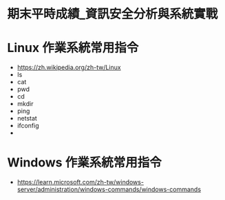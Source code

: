 # 期末平時成績_資訊安全分析與系統實戰

# Linux 作業系統常用指令
- https://zh.wikipedia.org/zh-tw/Linux
- ls
- cat
- pwd
- cd
- mkdir
- ping
- netstat
- ifconfig
- 
# Windows 作業系統常用指令

- https://learn.microsoft.com/zh-tw/windows-server/administration/windows-commands/windows-commands
